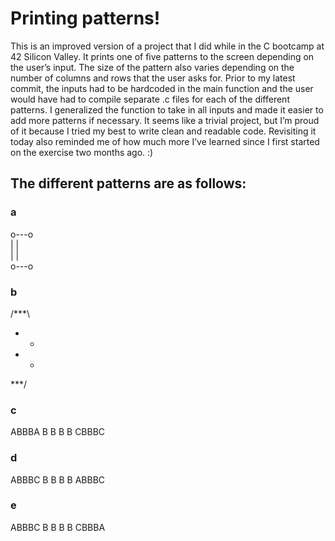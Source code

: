 # Printing patterns!

This is an improved version of a project that I did while in the C bootcamp at 42 Silicon Valley. It prints one of five patterns to the screen depending on the user’s input. The size of the pattern also varies depending on the number of columns and rows that the user asks for.
Prior to my latest commit, the inputs had to be hardcoded in the main function and the user would have had to compile separate .c files for each of the different patterns.
I generalized the function to take in all inputs and made it easier to add more patterns if necessary. It seems like a trivial project, but I’m proud of it because I tried my best to write clean and readable code. Revisiting it today also reminded me of how much more I’ve learned since I first started on the exercise two months ago. :)

## The different patterns are as follows:
### a
o---o  
|   |  
|   |  
o---o  

### b
/***\  
*   *  
*   * 
\***/  

### c
ABBBA
B   B
B   B
CBBBC

### d
ABBBC
B   B
B   B
ABBBC

### e
ABBBC
B   B
B   B
CBBBA
